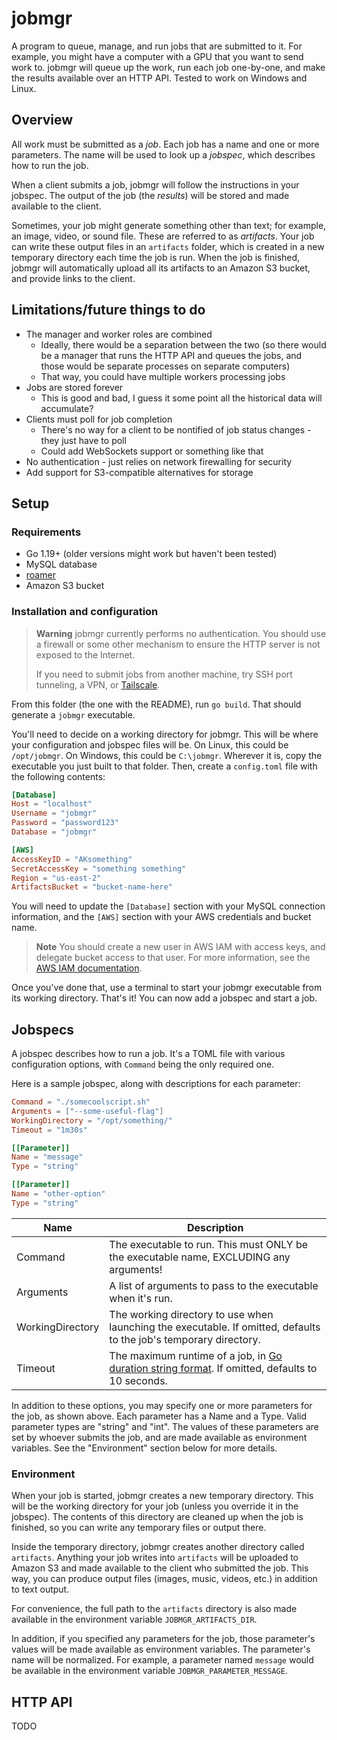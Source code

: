 # jobmgr
A program to queue, manage, and run jobs that are submitted to it. For example, you might have a computer with a GPU that you want to send work to. jobmgr will queue up the work, run each job one-by-one, and make the results available over an HTTP API. Tested to work on Windows and Linux.

## Overview
All work must be submitted as a *job*. Each job has a name and one or more parameters. The name will be used to look up a *jobspec*, which describes how to run the job.

When a client submits a job, jobmgr will follow the instructions in your jobspec. The output of the job (the *results*) will be stored and made available to the client.

Sometimes, your job might generate something other than text; for example, an image, video, or sound file. These are referred to as *artifacts*. Your job can write these output files in an `artifacts` folder, which is created in a new temporary directory each time the job is run. When the job is finished, jobmgr will automatically upload all its artifacts to an Amazon S3 bucket, and provide links to the client.

## Limitations/future things to do
* The manager and worker roles are combined
	* Ideally, there would be a separation between the two (so there would be a manager that runs the HTTP API and queues the jobs, and those would be separate processes on separate computers)
	* That way, you could have multiple workers processing jobs
* Jobs are stored forever
	* This is good and bad, I guess it some point all the historical data will accumulate?
* Clients must poll for job completion
	* There's no way for a client to be nontified of job status changes - they just have to poll
	* Could add WebSockets support or something like that
* No authentication - just relies on network firewalling for security
* Add support for S3-compatible alternatives for storage

## Setup
### Requirements
* Go 1.19+ (older versions might work but haven't been tested)
* MySQL database
* [roamer](https://github.com/thatoddmailbox/roamer/wiki/Installation)
* Amazon S3 bucket

### Installation and configuration
> **Warning**
> jobmgr currently performs no authentication. You should use a firewall or some other mechanism to ensure the HTTP server is not exposed to the Internet.
>
> If you need to submit jobs from another machine, try SSH port tunneling, a VPN, or [Tailscale](https://tailscale.com/).

From this folder (the one with the README), run `go build`. That should generate a `jobmgr` executable. 

You'll need to decide on a working directory for jobmgr. This will be where your configuration and jobspec files will be. On Linux, this could be `/opt/jobmgr`. On Windows, this could be `C:\jobmgr`. Wherever it is, copy the executable you just built to that folder. Then, create a `config.toml` file with the following contents:

```toml
[Database]
Host = "localhost"
Username = "jobmgr"
Password = "password123"
Database = "jobmgr"

[AWS]
AccessKeyID = "AKsomething"
SecretAccessKey = "something something"
Region = "us-east-2"
ArtifactsBucket = "bucket-name-here"
```

You will need to update the `[Database]` section with your MySQL connection information, and the `[AWS]` section with your AWS credentials and bucket name.

> **Note**
> You should create a new user in AWS IAM with access keys, and delegate bucket access to that user. For more information, see the [AWS IAM documentation](https://docs.aws.amazon.com/IAM/latest/UserGuide/getting-started.html).

Once you've done that, use a terminal to start your jobmgr executable from its working directory. That's it! You can now add a jobspec and start a job.

## Jobspecs
A jobspec describes how to run a job. It's a TOML file with various configuration options, with `Command` being the only required one.

Here is a sample jobspec, along with descriptions for each parameter:
```toml
Command = "./somecoolscript.sh"
Arguments = ["--some-useful-flag"]
WorkingDirectory = "/opt/something/"
Timeout = "1m30s"

[[Parameter]]
Name = "message"
Type = "string"

[[Parameter]]
Name = "other-option"
Type = "string"
```

| Name | Description |
| ---- | ----------- |
| Command | The executable to run. This must ONLY be the executable name, EXCLUDING any arguments! |
| Arguments | A list of arguments to pass to the executable when it's run. |
| WorkingDirectory | The working directory to use when launching the executable. If omitted, defaults to the job's temporary directory. |
| Timeout | The maximum runtime of a job, in [Go duration string format](https://pkg.go.dev/time#ParseDuration). If omitted, defaults to 10 seconds. |

In addition to these options, you may specify one or more parameters for the job, as shown above. Each parameter has a Name and a Type. Valid parameter types are "string" and "int". The values of these parameters are set by whoever submits the job, and are made available as environment variables. See the "Environment" section below for more details.

### Environment
When your job is started, jobmgr creates a new temporary directory. This will be the working directory for your job (unless you override it in the jobspec). The contents of this directory are cleaned up when the job is finished, so you can write any temporary files or output there.

Inside the temporary directory, jobmgr creates another directory called `artifacts`. Anything your job writes into `artifacts` will be uploaded to Amazon S3 and made available to the client who submitted the job. This way, you can produce output files (images, music, videos, etc.) in addition to text output.

For convenience, the full path to the `artifacts` directory is also made available in the environment variable `JOBMGR_ARTIFACTS_DIR`.

In addition, if you specified any parameters for the job, those parameter's values will be made available as environment variables. The parameter's name will be normalized. For example, a parameter named `message` would be available in the environment variable `JOBMGR_PARAMETER_MESSAGE`.

## HTTP API
TODO